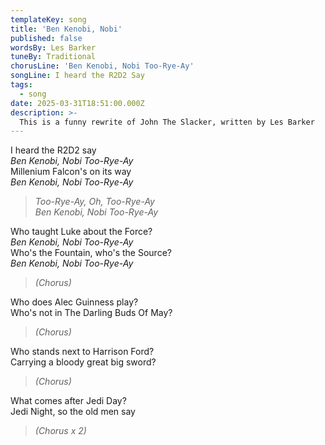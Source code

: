 ```yaml
---
templateKey: song
title: 'Ben Kenobi, Nobi'
published: false
wordsBy: Les Barker
tuneBy: Traditional
chorusLine: 'Ben Kenobi, Nobi Too-Rye-Ay'
songLine: I heard the R2D2 Say
tags:
  - song
date: 2025-03-31T18:51:00.000Z
description: >-
  This is a funny rewrite of John The Slacker, written by Les Barker
---
```

I heard the R2D2 say\
_Ben Kenobi, Nobi Too-Rye-Ay_\
Millenium Falcon's on its way\
_Ben Kenobi, Nobi Too-Rye-Ay_

> _Too-Rye-Ay, Oh, Too-Rye-Ay_\
> _Ben Kenobi, Nobi Too-Rye-Ay_

Who taught Luke about the Force?\
_Ben Kenobi, Nobi Too-Rye-Ay_\
Who's the Fountain, who's the Source?\
_Ben Kenobi, Nobi Too-Rye-Ay_

> _(Chorus)_

Who does Alec Guinness play?\
Who's not in The Darling Buds Of May?

> _(Chorus)_

Who stands next to Harrison Ford?\
Carrying a bloody great big sword?

> _(Chorus)_

What comes after Jedi Day?\
Jedi Night, so the old men say

> _(Chorus x 2)_
